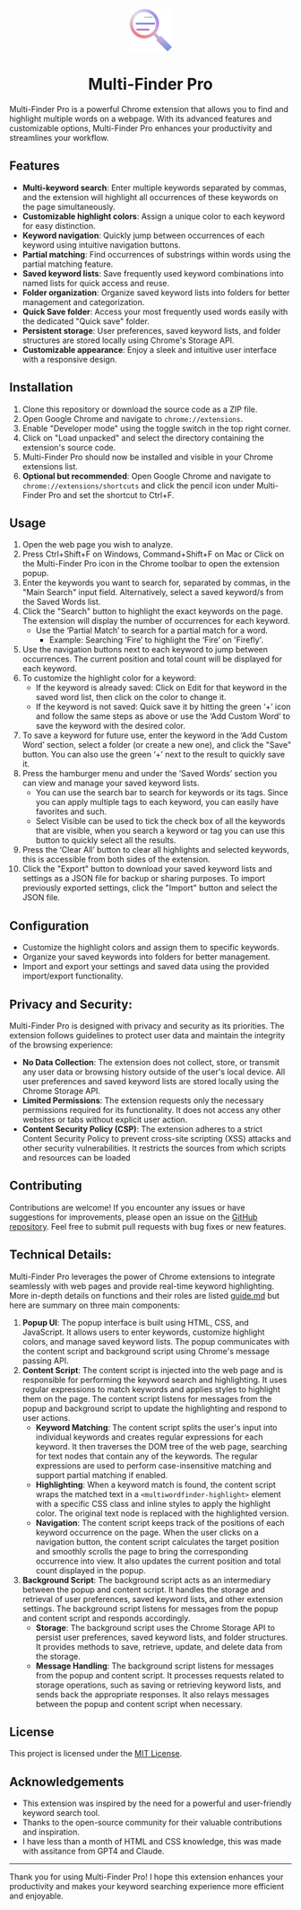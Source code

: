 <p align="center">
  <img src="/icon.png" width="75" height="75"/>
</p>

<h1 align="center">Multi-Finder Pro</h1>

Multi-Finder Pro is a powerful Chrome extension that allows you to find and highlight multiple words on a webpage. With its advanced features and customizable options, Multi-Finder Pro enhances your productivity and streamlines your workflow.

## Features

- **Multi-keyword search**: Enter multiple keywords separated by commas, and the extension will highlight all occurrences of these keywords on the page simultaneously.
- **Customizable highlight colors**: Assign a unique color to each keyword for easy distinction.
- **Keyword navigation**: Quickly jump between occurrences of each keyword using intuitive navigation buttons.
- **Partial matching**: Find occurrences of substrings within words using the partial matching feature.
- **Saved keyword lists**: Save frequently used keyword combinations into named lists for quick access and reuse.
- **Folder organization**: Organize saved keyword lists into folders for better management and categorization.
- **Quick Save folder**: Access your most frequently used words easily with the dedicated "Quick save" folder.
- **Persistent storage**: User preferences, saved keyword lists, and folder structures are stored locally using Chrome's Storage API.
- **Customizable appearance**: Enjoy a sleek and intuitive user interface with a responsive design.

## Installation

1. Clone this repository or download the source code as a ZIP file.
2. Open Google Chrome and navigate to `chrome://extensions`.
3. Enable "Developer mode" using the toggle switch in the top right corner.
4. Click on "Load unpacked" and select the directory containing the extension's source code.
5. Multi-Finder Pro should now be installed and visible in your Chrome extensions list.
6. **Optional but recommended**: Open Google Chrome and navigate to `chrome://extensions/shortcuts` and click the pencil icon under Multi-Finder Pro and set the shortcut to Ctrl+F. 

## Usage

1. Open the web page you wish to analyze.
2. Press Ctrl+Shift+F on Windows, Command+Shift+F on Mac or Click on the Multi-Finder Pro icon in the Chrome toolbar to open the extension popup.
3. Enter the keywords you want to search for, separated by commas, in the "Main Search" input field. Alternatively, select a saved keyword/s from the Saved Words list.
4. Click the "Search" button to highlight the exact keywords on the page. The extension will display the number of occurrences for each keyword.
    - Use the ‘Partial Match’ to search for a partial match for a word. 
        - Example: Searching ‘Fire’ to highlight the ‘Fire’ on 'Firefly'.
5. Use the navigation buttons next to each keyword to jump between occurrences. The current position and total count will be displayed for each keyword.
6. To customize the highlight color for a keyword: 
    - If the keyword is already saved: Click on Edit for that keyword in the saved word list, then click on the color to change it.
    - If the keyword is not saved: Quick save it by hitting the green ‘+’ icon and follow the same steps as above or use the ‘Add Custom Word’ to save the keyword with the desired color.
7. To save a keyword for future use, enter the keyword in the ‘Add Custom Word’ section, select a folder (or create a new one), and click the "Save" button. You can also use the green ‘+’ next to the result to quickly save it.
8. Press the hamburger menu and under the ‘Saved Words’ section you can view and manage your saved keyword lists.
    - You can use the search bar to search for keywords or its tags. Since you can apply multiple tags to each keyword, you can easily have favorites and such.
    - Select Visible can be used to tick the check box of all the keywords that are visible, when you search a keyword or tag you can use this button to quickly select all the results.
9. Press the ‘Clear All’ button to clear all highlights and selected keywords, this is accessible from both sides of the extension. 
10. Click the "Export" button to download your saved keyword lists and settings as a JSON file for backup or sharing purposes. To import previously exported settings, click the "Import" button and select the JSON file.


## Configuration

- Customize the highlight colors and assign them to specific keywords.
- Organize your saved keywords into folders for better management.
- Import and export your settings and saved data using the provided import/export functionality.


## Privacy and Security:

Multi-Finder Pro is designed with privacy and security as its priorities. The extension follows guidelines to protect user data and maintain the integrity of the browsing experience:

- **No Data Collection**: The extension does not collect, store, or transmit any user data or browsing history outside of the user's local device. All user preferences and saved keyword lists are stored locally using the Chrome Storage API.
- **Limited Permissions**: The extension requests only the necessary permissions required for its functionality. It does not access any other websites or tabs without explicit user action.
- **Content Security Policy (CSP)**: The extension adheres to a strict Content Security Policy to prevent cross-site scripting (XSS) attacks and other security vulnerabilities. It restricts the sources from which scripts and resources can be loaded
## Contributing

Contributions are welcome! If you encounter any issues or have suggestions for improvements, please open an issue on the [GitHub repository](https://github.com/Sunu03/multi-finder-pro). Feel free to submit pull requests with bug fixes or new features.

## Technical Details:

Multi-Finder Pro leverages the power of Chrome extensions to integrate seamlessly with web pages and provide real-time keyword highlighting. More in-depth details on functions and their roles are listed <a href="/guide.md">guide.md</a> but here are summary on three main components:

1. **Popup UI**: The popup interface is built using HTML, CSS, and JavaScript. It allows users to enter keywords, customize highlight colors, and manage saved keyword lists. The popup communicates with the content script and background script using Chrome's message passing API.
2. **Content Script**: The content script is injected into the web page and is responsible for performing the keyword search and highlighting. It uses regular expressions to match keywords and applies styles to highlight them on the page. The content script listens for messages from the popup and background script to update the highlighting and respond to user actions.
    - **Keyword Matching**: The content script splits the user's input into individual keywords and creates regular expressions for each keyword. It then traverses the DOM tree of the web page, searching for text nodes that contain any of the keywords. The regular expressions are used to perform case-insensitive matching and support partial matching if enabled.
    - **Highlighting**: When a keyword match is found, the content script wraps the matched text in a `<multiwordfinder-highlight>` element with a specific CSS class and inline styles to apply the highlight color. The original text node is replaced with the highlighted version.
    - **Navigation**: The content script keeps track of the positions of each keyword occurrence on the page. When the user clicks on a navigation button, the content script calculates the target position and smoothly scrolls the page to bring the corresponding occurrence into view. It also updates the current position and total count displayed in the popup.
3. **Background Script**: The background script acts as an intermediary between the popup and content script. It handles the storage and retrieval of user preferences, saved keyword lists, and other extension settings. The background script listens for messages from the popup and content script and responds accordingly.
    - **Storage**: The background script uses the Chrome Storage API to persist user preferences, saved keyword lists, and folder structures. It provides methods to save, retrieve, update, and delete data from the storage.
    - **Message Handling**: The background script listens for messages from the popup and content script. It processes requests related to storage operations, such as saving or retrieving keyword lists, and sends back the appropriate responses. It also relays messages between the popup and content script when necessary.

## License

This project is licensed under the [MIT License](LICENSE).

## Acknowledgements

- This extension was inspired by the need for a powerful and user-friendly keyword search tool.
- Thanks to the open-source community for their valuable contributions and inspiration.
- I have less than a month of HTML and CSS knowledge, this was made with assitance from GPT4 and Claude.

---

Thank you for using Multi-Finder Pro! I hope this extension enhances your productivity and makes your keyword searching experience more efficient and enjoyable.
